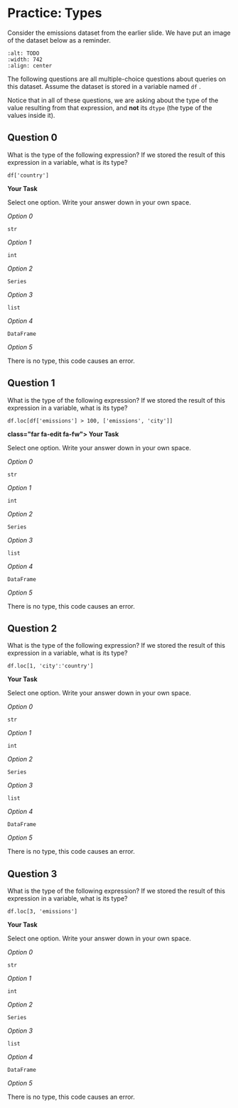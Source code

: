 # <i class="far fa-edit fa-fw"></i> Practice: Types

Consider the emissions dataset from the earlier slide. We have put an image of the dataset below as a reminder.

```{image} https://static.us.edusercontent.com/files/rJ5l2H3MwTkBcJxIDhaYtapL
:alt: TODO
:width: 742
:align: center
```

The following questions are all multiple-choice questions about queries on this dataset. Assume the dataset is stored in a variable named `df` .

Notice that in all of these questions, we are asking about the type of the value resulting from that expression, and **not** its `dtype` (the type of the values inside it).

## Question 0

What is the type of the following expression? If we stored the result of this expression in a variable, what is its type?

```{snippet}
df['country']
```

**<i class="far fa-edit fa-fw"></i> Your Task**

Select one option. Write your answer down in your own space.

_<i class="far fa-circle fa-fw"></i> Option 0_

`str`

_<i class="far fa-circle fa-fw"></i> Option 1_

`int`

_<i class="far fa-circle fa-fw"></i> Option 2_

`Series`

_<i class="far fa-circle fa-fw"></i> Option 3_

`list`

_<i class="far fa-circle fa-fw"></i> Option 4_

`DataFrame`

_<i class="far fa-circle fa-fw"></i> Option 5_

There is no type, this code causes an error.

## Question 1

What is the type of the following expression? If we stored the result of this expression in a variable, what is its type?

```{snippet}
df.loc[df['emissions'] > 100, ['emissions', 'city']]
```

**<i class="far fa-edit fa-fw"></i> class="far fa-edit fa-fw"></i> Your Task**

Select one option. Write your answer down in your own space.

_<i class="far fa-circle fa-fw"></i> Option 0_

`str`

_<i class="far fa-circle fa-fw"></i> Option 1_

`int`

_<i class="far fa-circle fa-fw"></i> Option 2_

`Series`

_<i class="far fa-circle fa-fw"></i> Option 3_

`list`

_<i class="far fa-circle fa-fw"></i> Option 4_

`DataFrame`

_<i class="far fa-circle fa-fw"></i> Option 5_

There is no type, this code causes an error.

## Question 2

What is the type of the following expression? If we stored the result of this expression in a variable, what is its type?

```{snippet}
df.loc[1, 'city':'country']
```

**<i class="far fa-edit fa-fw"></i> Your Task**

Select one option. Write your answer down in your own space.

_<i class="far fa-circle fa-fw"></i> Option 0_

`str`

_<i class="far fa-circle fa-fw"></i> Option 1_

`int`

_<i class="far fa-circle fa-fw"></i> Option 2_

`Series`

_<i class="far fa-circle fa-fw"></i> Option 3_

`list`

_<i class="far fa-circle fa-fw"></i> Option 4_

`DataFrame`

_<i class="far fa-circle fa-fw"></i> Option 5_

There is no type, this code causes an error.

## Question 3

What is the type of the following expression? If we stored the result of this expression in a variable, what is its type?

```{snippet}
df.loc[3, 'emissions']
```

**<i class="far fa-edit fa-fw"></i> Your Task**

Select one option. Write your answer down in your own space.

_<i class="far fa-circle fa-fw"></i> Option 0_

`str`

_<i class="far fa-circle fa-fw"></i> Option 1_

`int`

_<i class="far fa-circle fa-fw"></i> Option 2_

`Series`

_<i class="far fa-circle fa-fw"></i> Option 3_

`list`

_<i class="far fa-circle fa-fw"></i> Option 4_

`DataFrame`

_<i class="far fa-circle fa-fw"></i> Option 5_

There is no type, this code causes an error.
